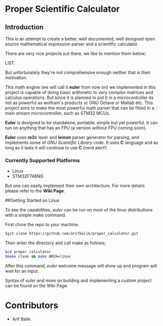 # Proper Scientific Calculator

## Introduction

This is an attempt to create a better, well documented, well designed open source mathematical expression parser and a scientific calculator.

There are very nice projects out there, we like to mention them below;

LIST.

But unfortunately they're not comprehensive enough neither that is their motivation.

This math engine (we will call it **euler** from now on) we implemented in this project is capable of doing basic arithmetic to very complex matrices and calculus operations. But since it is planned to put it in a microcontroller its not as powerful as wolfram's products or GNU Octave or Matlab etc. This project aims to make the most powerful math parser that can be fitted in a main stream microcontroller, such as STM32 MCUs.

**Euler** is designed to be standalone, portable, simple but yet powerful. It can run on anything that has an FPU (a version without FPU coming soon).

**Euler** uses **re2c** lexer and **lemon** parser generator for parsing, and implements some of *GNU Scientific Library* code. It uses **C** language and as long as it lasts it will continue to use **C** (nerd alert!)

### Currently Supported Platforms

- Linux
- STM32F746NG

But one can easily implement their own architecture. For more details please refer to the **Wiki Page**.

##Getting Started on Linux

To see the capabilities, _euler_ can be run on most of the linux distributions with a simple make command.

First clone the repo to your machine.

```bash
$git clone https://github.com/arifbalik/proper_calculator.git
```

Then enter the directory and call make as follows;

```bash
$cd proper_calculator
$make clean && make ARCH=linux
```

After this command, _euler_ welcome message will show up and program will wait for an input.

Syntax of _euler_ and more on building and implementing a custom project can be found on the Wiki Page.

# Contributors

- Arif Balik
